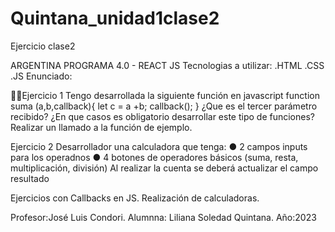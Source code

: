 # Quintana_unidad1clase2

Ejercicio clase2

ARGENTINA PROGRAMA 4.0 - REACT JS Tecnologias a utilizar: .HTML .CSS .JS Enunciado:


☝🏾Ejercicio 1
Tengo desarrollada la siguiente función en javascript
function suma (a,b,callback){
let c = a +b;
callback();
}
¿Que es el tercer parámetro recibido?
¿En que casos es obligatorio desarrollar este tipo de funciones?
Realizar un llamado a la función de ejemplo.
Ejercicio 2
Desarrollador una calculadora que tenga:
● 2 campos inputs para los operadnos
● 4 botones de operadores básicos (suma, resta, multiplicación, división)
Al realizar la cuenta se deberá actualizar el campo resultado

Ejercicios con Callbacks en JS.
Realización de calculadoras.



Profesor:José Luis Condori.
Alumnna: Liliana Soledad Quintana.
Año:2023
